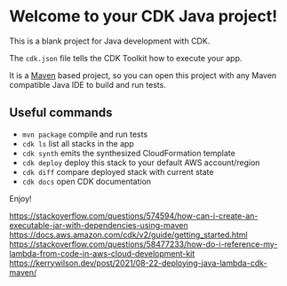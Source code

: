 # Welcome to your CDK Java project!

This is a blank project for Java development with CDK.

The `cdk.json` file tells the CDK Toolkit how to execute your app.

It is a [Maven](https://maven.apache.org/) based project, so you can open this project with any Maven compatible Java IDE to build and run tests.

## Useful commands

 * `mvn package`     compile and run tests
 * `cdk ls`          list all stacks in the app
 * `cdk synth`       emits the synthesized CloudFormation template
 * `cdk deploy`      deploy this stack to your default AWS account/region
 * `cdk diff`        compare deployed stack with current state
 * `cdk docs`        open CDK documentation

Enjoy!

https://stackoverflow.com/questions/574594/how-can-i-create-an-executable-jar-with-dependencies-using-maven
https://docs.aws.amazon.com/cdk/v2/guide/getting_started.html
https://stackoverflow.com/questions/58477233/how-do-i-reference-my-lambda-from-code-in-aws-cloud-development-kit
https://kerrywilson.dev/post/2021/08-22-deploying-java-lambda-cdk-maven/